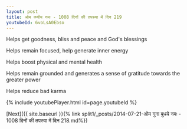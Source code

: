 ```yaml
---
layout: post
title: ओम ळयीय नमः - 1008 दिनों की तपस्या में दिन 219
youtubeId: 6voLsA0Ebso
---
```

 
 
Helps get goodness, bliss and peace and God's blessings
 
Helps remain focused, help generate inner energy 
 
Helps boost physical and mental health 
 
Helps remain grounded and generates a sense of gratitude towards the greater power 
 
Helps reduce bad karma
 
 
 
 


{% include youtubePlayer.html id=page.youtubeId %}
 
[Next]({{ site.baseurl }}{% link  split1/_posts/2014-07-21-ओम गुना बुधये नमः - 1008 दिनों की तपस्या में दिन 218.md%})
 
